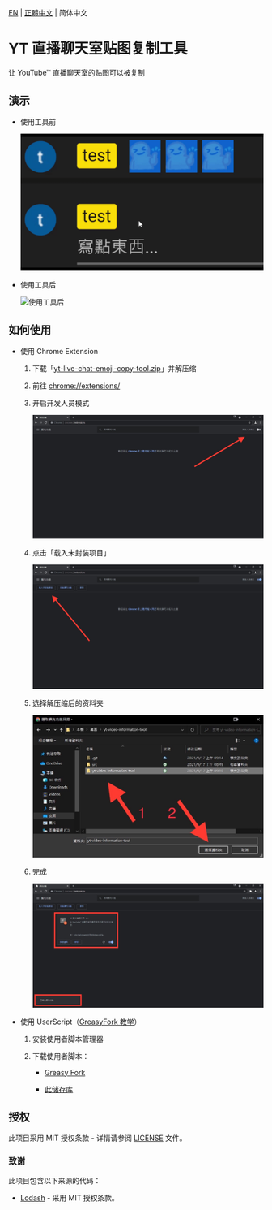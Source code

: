 [EN](./README.md) | [正體中文](./README_TW.md) | 简体中文

# YT 直播聊天室贴图复制工具

让 YouTube™ 直播聊天室的贴图可以被复制

## 演示

* 使用工具前

    ![使用工具前](./src/demo/off.gif)

* 使用工具后

    ![使用工具后](./src/demo/on.gif)

## 如何使用

* 使用 Chrome Extension

    1. 下载「[yt-live-chat-emoji-copy-tool.zip](./yt-live-chat-emoji-copy-tool.zip?raw=1)」并解压缩

    1. 前往 [chrome://extensions/](chrome://extensions/)

    1. 开启开发人员模式

        ![开启开发人员模式](./src/tutorial/1.jpg)

    1. 点击「载入未封装项目」

        ![点击「载入未封装项目」](./src/tutorial/2.jpg)

    1. 选择解压缩后的资料夹

        ![选择解压缩后的资料夹](./src/tutorial/3.jpg)

    1. 完成

        ![完成](./src/tutorial/4.jpg)

* 使用 UserScript（[GreasyFork 教学](https://greasyfork.org/zh-CN)）

    1. 安装使用者脚本管理器

    1. 下载使用者脚本：

        * [Greasy Fork](https://greasyfork.org/zh-CN/scripts/447599)

        * [此储存库](./yt-live-chat-emoji-copy-tool.user.js)

## 授权

此项目采用 MIT 授权条款 - 详情请参阅 [LICENSE](./LICENSE) 文件。

### 致谢

此项目包含以下来源的代码：

* [Lodash](https://lodash.com/) - 采用 MIT 授权条款。
